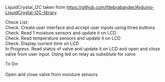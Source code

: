 
LiquidCrystal_I2C taken from https://github.com/fdebrabander/Arduino-LiquidCrystal-I2C-library

Check List:<br/>
Check.        Create user interface and accept user inputs using three buttons. <br/>
Check.        Read 1 moisture sensors and update it on LCD <br/>
Check.        Read temperature sensors and update it on LCD <br/>
Check.        Display current time on LCD <br/>
In Progress.  Read status of valve and update it on LCD and open and close valve from user input. Using led on relay as substitute for valve <br/>

To Do:<br/>   
Open and close valve from moisture sensors <br/>
